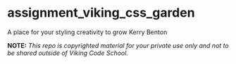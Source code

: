 assignment_viking_css_garden
============================

A place for your styling creativity to grow
Kerry Benton


**NOTE:** *This repo is copyrighted material for your private use only and not to be shared outside of Viking Code School.*
